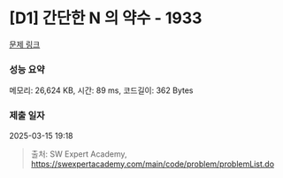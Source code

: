 # [D1] 간단한 N 의 약수 - 1933 

[문제 링크](https://swexpertacademy.com/main/code/problem/problemDetail.do?contestProbId=AV5PhcWaAKIDFAUq) 

### 성능 요약

메모리: 26,624 KB, 시간: 89 ms, 코드길이: 362 Bytes

### 제출 일자

2025-03-15 19:18



> 출처: SW Expert Academy, https://swexpertacademy.com/main/code/problem/problemList.do